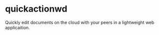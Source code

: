 # quickactionwd
Quickly edit documents on the cloud with your peers in a lightweight web applicaition. 
